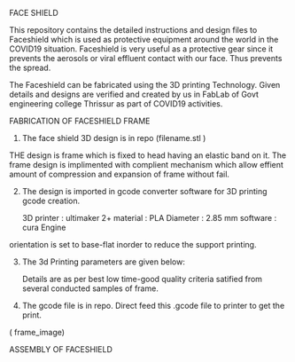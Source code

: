 ﻿FACE SHIELD

This repository contains the detailed instructions and design files to Faceshield which is used as protective equipment around the world in the COVID19 situation.
Faceshield is very useful as a protective gear since it prevents the aerosols or viral effluent contact with our face. Thus prevents the spread.

The Faceshield can be fabricated using the 3D printing Technology.
Given details and designs are verified and created by us in FabLab of Govt engineering college Thrissur as part of COVID19 activities. 


FABRICATION OF FACESHIELD FRAME

1. The face shield 3D design is in repo (filename.stl )









THE design is frame which is fixed to head having an elastic band on it. The frame design is implimented with complient mechanism which allow effient amount of compression and expansion of frame without fail.


2. The design is imported in gcode converter software for 3D printing gcode creation.

    3D printer : ultimaker 2+
    material   : PLA
    Diameter   : 2.85 mm
    software   : cura Engine


orientation is set to base-flat inorder to reduce the support printing.



3. The 3d Printing parameters are given below:

   Details are as per best low time-good quality criteria satified from several conducted samples of frame.

   
   





 
    

4. The gcode file is in repo. Direct feed this .gcode file to printer to get the print.

( frame_image)




ASSEMBLY OF FACESHIELD










